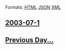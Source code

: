
Formats: [HTML](2003/07/1/index.html)  [JSON](2003/07/1/index.json)  [XML](2003/07/1/index.xml)  

## [2003-07-1](/news/2003/07/1/index.md)

## [Previous Day...](/news/2003/06/30/index.md)

